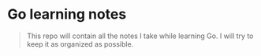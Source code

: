 # Go learning notes

> This repo will contain all the notes I take while learning Go. I will try to keep it as organized as possible.
